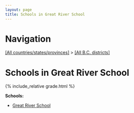```yaml
---
layout: page
title: Schools in Great River School
---
```

# Navigation

[[All countries/states/provinces]](../..) > [[All B.C. districts]](..)

# Schools in Great River School

{% include_relative grade.html %}

**Schools:**

- [Great River School](Great_River_School.md)
